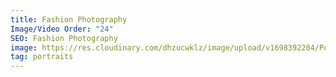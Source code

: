 ```yaml
---
title: Fashion Photography
Image/Video Order: "24"
SEO: Fashion Photography
image: https://res.cloudinary.com/dhzucwklz/image/upload/v1698392204/Portraits/DSC_5020_dyq7pa.jpg
tag: portraits
---
```

